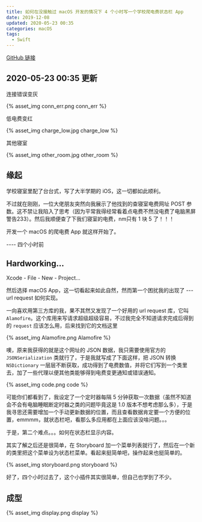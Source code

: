 ```yaml
---
title: 如何在没接触过 macOS 开发的情况下 4 个小时写一个学校爬电费状态栏 App
date: 2019-12-08
updated: 2020-05-23 00:35
categories: macOS
tags:
  - Swift
---
```


[GitHub 链接](https://github.com/CLOXnu/Energy_Charge_in_MacOS)

## 2020-05-23 00:35 更新

连接错误变灰

{% asset_img conn_err.png conn_err %}

低电费变红

{% asset_img charge_low.jpg charge_low %}

其他寝室

{% asset_img other_room.jpg other_room %}

## 缘起

学校寝室里配了台台式，写了大半学期的 iOS，这一切都如此顺利。

不过就在刚刚，一位大佬朋友突然向我展示了他找到的查寝室电费网址 POST 参数。这不禁让我陷入了思考（因为平常我得经常看着点电费不然没电费了电脑黑屏警告233）。然后我顺便查了下我们寝室的电费，nm只有 1 块 5 了！！！

开发一个 macOS 的爬电费 App 就这样开始了。

---- 四个小时前

<!-- More -->

## Hardworking...

Xcode - File - New - Project...

然后选择 macOS App，这一切看起来如此自然，然而第一个困扰我的出现了 --- url request 如何实现。

一向喜欢用第三方库的我，果不其然又发现了一个好用的 url request 库，它叫 `Alamofire`。这个库用来写请求超级超级容易，不过我完全不知道请求完成后得到的 `request` 应该怎么用，后来找到它的文档这里

{% asset_img Alamofire.png Alamofire %}

噢，原来我获得的就是这个网址的 JSON 数据，我只需要使用官方的 `JSONSerialization` 类就行了，于是我就写成了下面这样，把 JSON 转换 `NSDictionary` 一层层不断获取，成功得到了电费数值，并将它们写到一个类里去，加了一些代理以便其他类能够得到电费变更通知或错误通知。

{% asset_img code.png code %}

可能你们都看到了，我设定了一个定时器每隔 5 分钟获取一次数据（虽然不知道会不会有电脑睡眠断定时器之类的问题毕竟这是 1.0 版本不想考虑那么多），于是我寻思还需要增加一个手动更新数据的位置，而且查看数据肯定要一个方便的位置，emmmm，就状态栏吧，看那么多应用都在上面应该没啥问题。。。

于是，第二个难点。。。如何在状态栏显示内容。

其实了解之后还是很简单，在 Storyboard 加一个菜单列表就行了，然后在一个新的类里把这个菜单设为状态栏菜单。看起来挺简单吧，操作起来也挺简单的。

{% asset_img storyboard.png storyboard %}

好了，四个小时过去了，这个小插件其实很简单，但自己也学到了不少。

## 成型

{% asset_img display.png display %}
